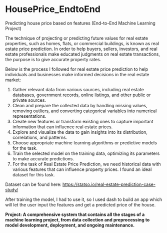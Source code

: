 # HousePrice_EndtoEnd
Predicting house price based on features (End-to-End Machine Learning Project)

The technique of projecting or predicting future values for real estate properties, such as homes, flats, or commercial buildings, is known as real estate price prediction. In order to help buyers, sellers, investors, and real estate professionals make educated judgments on real estate transactions, the purpose is to give accurate property rates.

Below is the process I followed for real estate price prediction to help individuals and businesses make informed decisions in the real estate market:

1. Gather relevant data from various sources, including real estate databases, government records, online listings, and other public or private sources.
2. Clean and prepare the collected data by handling missing values, removing outliers, and converting categorical variables into numerical representations.
3. Create new features or transform existing ones to capture important information that can influence real estate prices.
4. Explore and visualize the data to gain insights into its distribution, correlations, and patterns.
5. Choose appropriate machine learning algorithms or predictive models for the task.
6. Train the selected model on the training data, optimizing its parameters to make accurate predictions.
7. For the task of Real Estate Price Prediction, we need historical data with various features that can influence property prices. I found an ideal dataset for this task.

Dataset can be found here: https://statso.io/real-estate-prediction-case-study/

After training the model, I had to use it, so I used dash to build an app which will let the user input the features and get a predicted price of the house.

**Project: A comprehensive system that contains all the stages of a machine learning project, from data collection and preprocessing to model development, deployment, and ongoing maintenance.**
